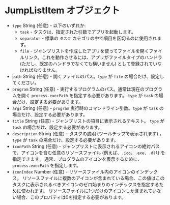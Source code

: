 # JumpListItem オブジェクト

* `type` String (任意) - 以下のいずれか: 
  * `task` - タスクは、指定された引数でアプリを起動します。
  * `separator` - 標準の `タスク` カテゴリの中で項目を区切るのに使用されます。
  * `file` - ジャンプリストを作成したアプリを使ってファイルを開くファイルリンク。これを動作させるには、アプリがファイルタイプのハンドラ (ただし、既定のハンドラでなくても構いません) として登録されていなければなりません。
* `path` String (任意) - 開くファイルのパス。`type` が `file` の場合だけ、設定してください。
* `program` String (任意) - 実行するプログラムのパス。通常は現在のプログラムを開く `process.execPath` を指定する必要があります。 `type` が `task` の場合だけ、設定する必要があります。
* `args` String (任意) - `program` 実行時のコマンドライン引数。`type` が `task` の場合だけ、設定する必要があります。
* `title` String (任意) - ジャンプリストの項目に表示されるテキスト。 `type` が `task` の場合だけ、設定する必要があります。
* `description` String (任意) - タスクの説明 (ツールチップで表示されます) 。 `type` が `task` の場合だけ、設定する必要があります。
* `iconPath` String (任意) - ジャンプリストに表示されるアイコンの絶対パスで、アイコンを含む任意のリソースファイル (例えば、`.ico`、`.exe`、`.dll`) を指定できます。 通常、プログラムのアイコンを表示するために、`process.execPath` を指定します。
* `iconIndex` Number (任意) - リソースファイル内のアイコンのインデックス。 リソースファイルに複数のアイコンが含まれている場合、この値はこのタスクに表示されるべきアイコンのゼロ始まりのインデックスを指定するために使われます。 リソースファイルに1つだけのアイコンしか含まれていない場合、このプロパティは0を指定する必要があります。